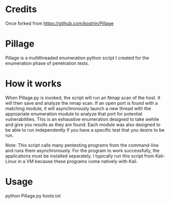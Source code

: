 # Credits
Once forked from https://github.com/kostrin/Pillage


# Pillage
Pillage is a multithreaded enumeration python script I created for the enumeration phase of penetration tests.

# How it works
When Pillage.py is invoked, the script will run an Nmap scan of the host. It will then save and analyze the nmap scan. If an open port is found with a matching module, it will asynchronously launch a new thread with the appropriate enumeration module to analyze that port for potential vulnerabilities. This is an exhaustive enumeration designed to take awhile and give you results as they are found. Each module was also designed to be able to run independently if you have a specific test that you desire to be run.

Note: This script calls many pentesting programs from the command-line and runs them asynchronously. For the program to work successfully, the applications must be installed separately. I typically run this script from Kali-Linux in a VM because these programs come natively with Kali.

# Usage
python Pillage.py hosts.txt
